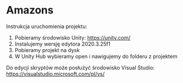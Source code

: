 # Amazons

Instrukcja uruchomienia projektu:

1. Pobieramy środowisko Unity: https://unity.com/
2. Instalujemy wersję edytora 2020.3.25f1
3. Pobieramy projekt na dysk
4. W Unity Hub wybieramy open i nawigujemy do folderu z projektem

Do edycji skryptów może posłużyć środowisko Visual Studio: https://visualstudio.microsoft.com/pl/vs/
